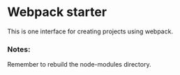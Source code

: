 # Webpack starter 

This is one interface for creating projects using webpack. 

### Notes: 

Remember to rebuild the node-modules directory. 
